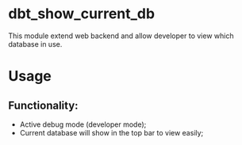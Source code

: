 dbt_show_current_db
=======================

This module extend web backend and allow developer to view which database in use.

Usage
=====

Functionality:
--------------

* Active debug mode (developer mode);
* Current database will show in the top bar to view easily;
